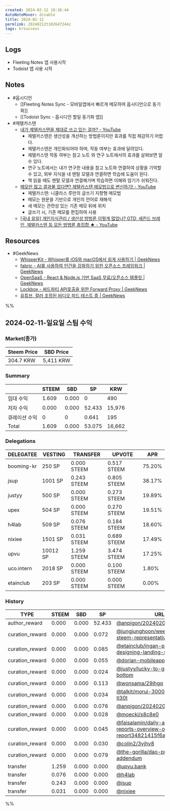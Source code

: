 ```yaml
---
created: 2024-02-12 10:36:44
AutoNoteMover: disable
title: 2024-02-12
permlink: 20240212t102647244z
tags: krsuccess
---
```


## Logs
- Fleeting Notes 앱 사용시작
- Todoist 앱 사용 시작

## Notes
- #옵시디언
	- [[Fleeting Notes Sync - 모바일앱에서 빠르게 메모하여 옵시디언으로 동기화]]
	- [[Todoist Sync - 옵시디언 할일 동기화 앱]]
- #제텔카스텐
	- [내가 제텔카스텐을 제대로 쓰고 있는 걸까? - YouTube](https://youtu.be/V8x2dxgabfs?si=O3gtwerg-mTgI6Gt)
		- 제텔카스텐은 생산성을 개선하는 방법론이지만 효과를 직접 체감하기 어렵다.
		- 제텔카스텐은 개인화되어야 하며, 작동 여부는 효과에 달려있다.
		- 제텔카스텐 작동 여부는 참고 노트 와 연구 노트에서의 효과를 살펴보면 알 수 있다.
		- 연구 노트에서는 내가 연구한 내용을 참고 노트와 연결하여 상황을 기억할 수 있고, 외부 지식을 내 멘탈 모델과 연결하면 학습에 도움이 된다.
		- 책 읽을 때도 멘탈 모델과 연결해가며 학습하면 이해와 암기가 쉬워진다.
	- [메모만 많고 결과물 없다면? 제텔카스텐 메모법으로 변신하기! - YouTube](https://youtu.be/CoGFEoFXQT8?si=LEST3q6q2E3iC6cT)
		- 제텔카스텐: 니클라스 루만의 글쓰기 지향형 메모법
		- 메모는 원문을 기반으로 개인의 언어로 재해석
		- 새 메모는 관련성 있는 기존 메모 뒤에 위치
		- 글쓰기 시, 기존 메모를 편집하여 사용
	- [[국내 유일] 개인지식관리 / 생산성 방법론 이렇게 많았나? GTD, 세컨드 브레인, 제텔카스텐 등 모든 방법론 총집합 ★ - YouTube](https://youtu.be/RyZzJb3QFVU?si=hgyI9J87uZIqx7LV)

## Resources
- #GeekNews
	- [WhisperKit - Whisper를 iOS와 macOS에서 쉽게 사용하기 | GeekNews](https://news.hada.io/topic?id=13304)
	- [fabric - AI를 사용하여 인간을 강화하기 위한 오픈소스 프레임워크 | GeekNews](https://news.hada.io/topic?id=13305)
	- [OpenSaaS - React & Node.js 기반 SaaS 무료/오픈소스 템플릿 | GeekNews](https://news.hada.io/topic?id=13310)
	- [Lockbox - 써드파티 API호출을 위한 Forward Proxy | GeekNews](https://news.hada.io/topic?id=13315)
	- [유튜브, 컬러 조정된 비디오 피드 테스트 중 | GeekNews](https://news.hada.io/topic?id=13322)

%%

## 2024-02-11-일요일 스팀 수익

### Market(종가)
| Steem Price | SBD Price |
| --- | --- |
| 304.7 KRW | 5,411 KRW |

### Summary
| | STEEM | SBD | SP | KRW |
| --- | --- | --- | --- |--- |
| 임대 수익 | 1.609 | 0.000 | 0 | 490 |
| 저자 수익 | 0.000 | 0.000 | 52.433 | 15,976 |
| 큐레이션 수익 | 0 | 0 | 0.641 | 195 |
| Total | 1.609 | 0.000 | 53.075 | 16,662 |

### Delegations
| DELEGATEE | VESTING | TRANSFER | UPVOTE | APR |
| --- | --- | --- | --- | --- |
| booming-kr | 250 SP | 0.000 STEEM | 0.517 STEEM | 75.20% |
| jsup | 1001 SP | 0.243 STEEM | 0.805 STEEM | 38.17% |
| justyy | 500 SP | 0.000 STEEM | 0.273 STEEM | 19.89% |
| upex | 504 SP | 0.000 STEEM | 0.270 STEEM | 19.51% |
| h4lab | 509 SP | 0.076 STEEM | 0.184 STEEM | 18.60% |
| nixiee | 1501 SP | 0.031 STEEM | 0.689 STEEM | 17.49% |
| upvu | 10012 SP | 1.259 STEEM | 3.474 STEEM | 17.25% |
| uco.intern | 2018 SP | 0.000 STEEM | 0.100 STEEM | 1.80% |
| etainclub | 203 SP | 0.000 STEEM | 0.000 STEEM | 0.00% |

### History
| TYPE | STEEM | SBD | SP | URL |
| --- | --- | --- | --- | --- |
| author_reward | 0.000 | 0.000 | 52.433 | [@anpigon/20240204t135328872z](https://steemit.com/@anpigon/20240204t135328872z) |
| curation_reward | 0.000 | 0.000 | 0.072 | [@jungjunghoon/weekly-report-as-steem-representative-2-04-2023](https://steemit.com/@jungjunghoon/weekly-report-as-steem-representative-2-04-2023) |
| curation_reward | 0.000 | 0.000 | 0.085 | [@etainclub/ingan-project-designing-landing-screen](https://steemit.com/@etainclub/ingan-project-designing-landing-screen) |
| curation_reward | 0.000 | 0.000 | 0.055 | [@dorian-mobileapp/1211](https://steemit.com/@dorian-mobileapp/1211) |
| curation_reward | 0.000 | 0.000 | 0.024 | [@justyy/lucky-to-get-out-of-the-bottom](https://steemit.com/@justyy/lucky-to-get-out-of-the-bottom) |
| curation_reward | 0.000 | 0.000 | 0.113 | [@wonsama/29ihgq](https://steemit.com/@wonsama/29ihgq) |
| curation_reward | 0.000 | 0.000 | 0.034 | [@talkit/morui-30000mah-65w-tl30t](https://steemit.com/@talkit/morui-30000mah-65w-tl30t) |
| curation_reward | 0.000 | 0.000 | 0.076 | [@anpigon/20240204t135328872z](https://steemit.com/@anpigon/20240204t135328872z) |
| curation_reward | 0.000 | 0.000 | 0.028 | [@moecki/s8c8e0](https://steemit.com/@moecki/s8c8e0) |
| curation_reward | 0.000 | 0.000 | 0.045 | [@faisalamin/daily-activity-reports-overview-or-weekly-report34821415f6a65est](https://steemit.com/@faisalamin/daily-activity-reports-overview-or-weekly-report34821415f6a65est) |
| curation_reward | 0.000 | 0.000 | 0.030 | [@colin2/3yjhv8](https://steemit.com/@colin2/3yjhv8) |
| curation_reward | 0.000 | 0.000 | 0.079 | [@the-gorilla/dao-proposal-addendum](https://steemit.com/@the-gorilla/dao-proposal-addendum) |
| transfer | 1.259 | 0.000 | 0.000 | [@upvu.bank](https://steemit.com/@upvu.bank) |
| transfer | 0.076 | 0.000 | 0.000 | [@h4lab](https://steemit.com/@h4lab) |
| transfer | 0.243 | 0.000 | 0.000 | [@jsup](https://steemit.com/@jsup) |
| transfer | 0.031 | 0.000 | 0.000 | [@nixiee](https://steemit.com/@nixiee) |

%%


